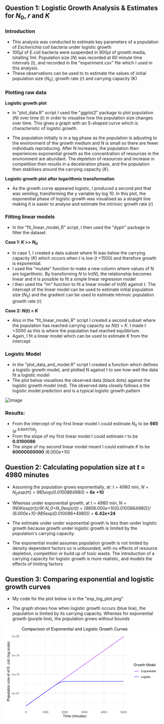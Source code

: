 ## Question 1: Logistic Growth Analysis & Estimates for $N_0$, $r$ and $K$

### Introduction

* This analysis was conducted to estimate key parameters of a population of *Escherichia coli* bacteria under logistic growth 
* 100μl of *E.coli* bacteria were suspended in 900μl of growth media, totalling 1ml. Population size (*N*) was recorded at 60 minute time intervals (t), and recorded in the "experiment.csv" file which I used in this analysis.
* These observations can be used to to estimate the values of initial population size ($N_0$), growth rate ($r$) and carrying capacity (K)

### Plotting raw data

**Logistic growth plot**

* In  "plot_data.R" script I used the "ggplot2" package to plot population ($N$) over time ($t$) in order to visualise how the population size changes over time. This gives a graph with an S-shaped curve which is characteristic of logistic growth.
  
* The population initially is in a lag phase as the population is adjusting to the environment of the growth medium and N is small so there are fewer individuals reproducing. After N increases, the population then experiences exponential growth as the concentration of resources in the environment are abundant. The depletion of resources and increase in competition then results in a deceleration phase, and the population then stabilises around the carrying capacity ($K$).

**Logistic growth plot after logarithmic transformation**
  
* As the growth curve appeared logistic, I produced a second plot that was semilog, transforming the y variable by log 10. In this plot, the exponential phase of logistic growth was visualised as a straight line making it is easier to analyse and estimate the intrinsic growth rate ($r$)

### Fitting linear models

* In the "fit_linear_model_R" script, I then used the "dyplr" package to filter the dataset.

**Case 1: $K$ >> $N_0$**
* In case 1, I created a data subset where N was below the carrying capacity ($K$) which occurs when $t$ is low ($t$ >1500) and therefore growth is exponential. 
* I used the "mutate" function to make a new column where values of N are logarithmic. By transforming $N$ to ln($N$), the relationship becomes linear and it is possible to fit a simple linear regression model
* I then used the "lm" function to fit a linear model of ln($N$) against $t$. The intercept of the linear model can be used to estimate initial population size ($N_0$) and the gradient can be used to estimate intrinsic population growth rate ($r$)

**Case 2: $N(t)$ = $K$**

* Also in the "fit_linear_model_R" script I created a second subset where the population has reached carrying capacity so $N$($t$) = $K$. I made $t$ >3000 as this is where the population had reached equilibrium.
* Again, I fit a linear model which can be used to estimate $K$ from the intercept

### Logistic Model

* In the "plot_data_and_model.R" script I created a function which defines a logistic growth model, and plotted N against t to see how well the data fit a logistic model
* The plot below visualises the observed data (black dots) against the logistic growth model (red). The observed data closely follows a the logistic model prediction and is a typical logistic growth pattern 

![image](https://github.com/user-attachments/assets/86b37b39-99ba-4f7a-839b-bd10a9250241)

### Results:

* From the intercept of my first linear model I could estimate $N_0$ to be **985** ($e$ <sup>6.8941709</sup>)
* From the slope of my first linear model I could estimate $r$ to be **0.0100086**
* The slope of my second linear model meant I could estimate $K$ to be **60000000000** (6.000$e$+10)

## Question 2: Calculating population size at $t$ = 4980 minutes

* Assuming the population grows exponentially, at: $t$ = 4980 min, $N$ = $N_0$*exp(r*t) = 985*exp(0.010086*4980) = **6$e$ +10**
  
* Whereas under exponential growth, at t = 4980 min, N = (N0*K*exp(r*t))/(K-N_0+N_0*exp($r$*$t$)) = (985*6.000$e$+10(0.010086*4980))/ (6.000$e$+10-985*exp(0.010086*4980)) = **6.42$e$+24**

* The estimate under under exponential growth is less than under logistic growth because growth under logistic growth is limited by the population's carrying capacity.
* The exponential model assumes population growth is not limited by density dependent factors so is unbounded, with no effects of resource depletion, competition or build up of toxic waste. The introduction of a carrying capacity for logistic growth is more realistic, and models the effects of limiting factors

## Question 3: Comparing exponential and logistic growth curves

* My code for the plot below is in the "exp_log_plot.png"
  
* The graph shows how when logistic growth occurs (blue line), the population is limited by its carrying capacity. Whereas for exponential growth (purple line), the population grows without bounds

![My Plot](exp_log_plot.png)
